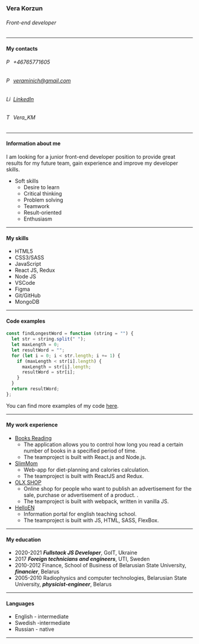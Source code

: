 ### **Vera Korzun** 

###### *Front-end developer*
***

#### My contacts
###### <img align="left" alt="Phone" width="16px" src="https://user-images.githubusercontent.com/71488482/132493459-d751d8ac-80f5-46fb-9e7e-4f14066123b8.png" /> +46765771605
###### <img align="left" alt="Post" width="16px" src="https://user-images.githubusercontent.com/71488482/132497115-38247fbe-6214-4bee-bc06-af587ca09f0a.png" /> veraminich@gmail.com
###### <img align="left" alt="Linkedin" width="16px" src="https://user-images.githubusercontent.com/71488482/132497249-b4244316-fe49-41d0-a230-c194e85abbd1.png" /> [LinkedIn](https://www.linkedin.com/in/vera-korzun-176ab598/)
###### <img align="left" alt="Telegram" width="16px" src="https://user-images.githubusercontent.com/71488482/132497900-230566db-b7da-4316-8b69-8d9851d7f35d.png" /> Vera_KM
<!-- ###### :iphone: +46765771605
###### :e-mail: veraminich@gmail.com -->
***

#### Information about me
I am looking for a junior front-end developer position to provide great results for my future team, gain experience and improve my developer skills.
* Soft skills
  * Desire to learn
  * Critical thinking
  * Problem solving
  * Teamwork
  * Result-oriented
  * Enthusiasm
***

#### My skills
* HTML5
* CSS3/SASS
* JavaScript
* React JS, Redux
* Node JS
* VSCode
* Figma
* Git/GitHub
* MongoDB
 ***
 
#### Code examples
```javascript
const findLongestWord = function (string = "") {
  let str = string.split(" "); 
  let maxLength = 0; 
  let resultWord = ""; 
  for (let i = 0; i < str.length; i += 1) {
    if (maxLength < str[i].length) {
      maxLength = str[i].length;
      resultWord = str[i];
    }
  }
  return resultWord;
};
```
You can find more examples of my code [here](https://github.com/Vera-Korzun).
***

#### My work experience
* [Books Reading](https://read-book-teamproject.netlify.app)
  * The application allows you to control how long you read a certain number of books in a specified period of time. 
  * The teamproject is built with React.js and Node.js.
* [SlimMom](https://vera-korzun-teamproject-3.netlify.app/)
  * Web-app for diet-planning and calories calculation. 
  * The teamproject is built with ReactJS and Redux.
* [OLX SHOP](https://vera-korzun.github.io/Project-2/)
  * Online shop for people who want to publish an advertisement for the sale, purchase or advertisement of a product. . 
  * The teamproject is built with webpack, written in vanilla JS.
* [HelloEN](https://vera-korzun.github.io/Project-1/)
  * Information portal for english teaching school.
  * The teamproject is built with JS, HTML, SASS, FlexBox.

***

#### My education
* 2020-2021 __*Fullstack JS Developer*__, GoIT, Ukraine
* 2017 __*Foreign technicians and engineers*__, UTI, Sweden
* 2010-2012 Finance, School of Business of Belarusian State University, __*financier*__, Belarus
* 2005-2010 Radiophysics and computer technologies, Belarusian State University, __*physicist-engineer*__, Belarus
***

#### Languages
* English - intermediate
* Swedish -intermediate
* Russian - native
***
